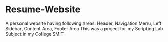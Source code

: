 # Resume-Website
A personal website having following areas: Header, Navigation Menu, Left Sidebar, Content Area, Footer Area
This was a project for my Scripting Lab Subject in my College SMIT
